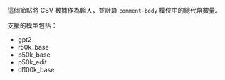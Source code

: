 這個節點將 CSV 數據作為輸入，並計算 `comment-body` 欄位中的總代幣數量。

支援的模型包括：

- gpt2
- r50k_base
- p50k_base
- p50k_edit
- cl100k_base